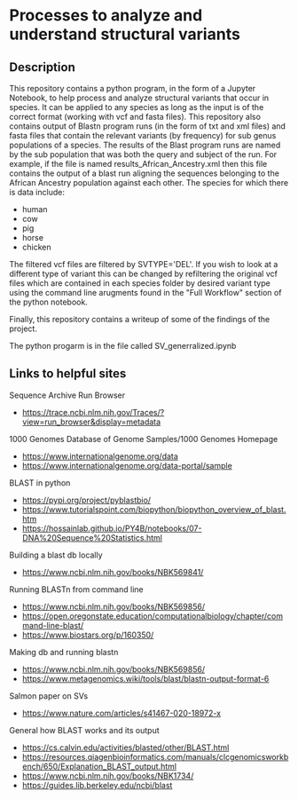 # Processes to analyze and understand structural variants

## Description

This repository contains a python program, in the form of a Jupyter Notebook, to help process and analyze structural variants that occur in species. It can be applied to any species as long as the input is of the correct format (working with vcf and fasta files). This repository also contains output of Blastn program runs (in the form of txt and xml files) and fasta files that contain the relevant variants (by frequency) for sub genus populations of a species. The results of the 
Blast program runs are named by the sub population that was both the query and subject of the run. For example, if the file is named results_African_Ancestry.xml then this file contains the output of a blast run aligning the sequences belonging to the African Ancestry population against each other. The species for which there is data include:
- human
- cow
- pig
- horse
- chicken

The filtered vcf files are filtered by SVTYPE='DEL'. If you wish to look at a different type of variant this can be changed by refiltering the original vcf files which are contained in each species folder by desired variant type using the command line arugments found in the "Full Workflow" section of the python notebook.

Finally, this repository contains a writeup of some of the findings of the project.

The python progarm is in the file called SV_generralized.ipynb 

## Links to helpful sites <br> 
Sequence Archive Run Browser
- https://trace.ncbi.nlm.nih.gov/Traces/?view=run_browser&display=metadata

1000 Genomes Database of Genome Samples/1000 Genomes Homepage
- https://www.internationalgenome.org/data
- https://www.internationalgenome.org/data-portal/sample

BLAST in python
- https://pypi.org/project/pyblastbio/
- https://www.tutorialspoint.com/biopython/biopython_overview_of_blast.htm
- https://hossainlab.github.io/PY4B/notebooks/07-DNA%20Sequence%20Statistics.html

Building a blast db locally
- https://www.ncbi.nlm.nih.gov/books/NBK569841/

Running BLASTn from command line
- https://www.ncbi.nlm.nih.gov/books/NBK569856/
- https://open.oregonstate.education/computationalbiology/chapter/command-line-blast/
- https://www.biostars.org/p/160350/

Making db and running blastn
- https://www.ncbi.nlm.nih.gov/books/NBK569856/
- https://www.metagenomics.wiki/tools/blast/blastn-output-format-6

Salmon paper on SVs
- https://www.nature.com/articles/s41467-020-18972-x

General how BLAST works and its output
- https://cs.calvin.edu/activities/blasted/other/BLAST.html
- https://resources.qiagenbioinformatics.com/manuals/clcgenomicsworkbench/650/Explanation_BLAST_output.html
- https://www.ncbi.nlm.nih.gov/books/NBK1734/
- https://guides.lib.berkeley.edu/ncbi/blast

